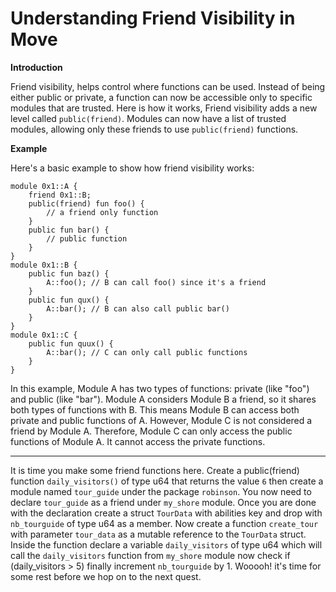 # Understanding Friend Visibility in Move

**Introduction**

Friend visibility, helps control where functions can be used. Instead of being either public or private, a function can now be accessible only to specific modules that are trusted. Here is how it works,
Friend visibility adds a new level called `public(friend)`. Modules can now have a list of trusted modules, allowing only these friends to use `public(friend)` functions.

**Example**

Here's a basic example to show how friend visibility works:
```move
module 0x1::A {
    friend 0x1::B;
    public(friend) fun foo() {
        // a friend only function
    }
    public fun bar() {
        // public function
    }
}
module 0x1::B {
    public fun baz() {
        A::foo(); // B can call foo() since it's a friend
    }
    public fun qux() {
        A::bar(); // B can also call public bar()
    }
}
module 0x1::C {
    public fun quux() {
        A::bar(); // C can only call public functions
    }
}
```
In this example, Module A has two types of functions: private (like "foo") and public (like "bar"). Module A considers Module B a friend, so it shares both types of functions with B. This means Module B can access both private and public functions of A.
However, Module C is not considered a friend by Module A. Therefore, Module C can only access the public functions of Module A. It cannot access the private functions. 

---
It is time you make some friend functions here. Create a public(friend) function `daily_visitors()` of type u64 that returns the value `6` then create a module named `tour_guide` under the package `robinson`. You now need to declare `tour_guide` as a friend under `my_shore` module. Once you are done with the declaration create a struct `TourData` with abilities key and drop with `nb_tourguide` of type u64 as a member. Now create a function `create_tour` with parameter `tour_data` as a mutable reference to the `TourData` struct. Inside the function declare a variable `daily_visitors` of type u64 which will call the `daily_visitors` function from `my_shore` module now check if (daily_visitors > 5) finally increment `nb_tourguide` by 1. Wooooh! it's time for some rest before we hop on to the next quest.